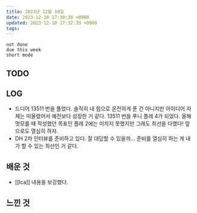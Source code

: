 ```yaml
---
title: 2023년 12월 10일
date: 2023-12-10 17:30:38 +0900
updated: 2023-12-10 17:32:33 +0900
tags: 
---
```


```tasks
not done 
due this week
short mode
```

## TODO

## LOG

- 드디어 13511 번을 풀었다. 솔직히 내 힘으로 온전하게 푼 건 아니지만 아이디어 자체는 떠올렸어서 예전보다 성장한 거 같다. 13511 번을 푸니 플레 4가 되었다. 올해 멋모를 때 작성했던 목표인 플레 2에는 미치지 못했지만 그래도 최선을 다했다! 앞으로도 열심히 하자. 
- DH 2차 인터뷰를 준비하고 있다. 잘 대답할 수 있을까… 준비를 열심히 하는 게 내가 할 수 있는 최선인 거 같다.

## 배운 것

- [[lca]] 내용을 보강했다. 

## 느낀 것